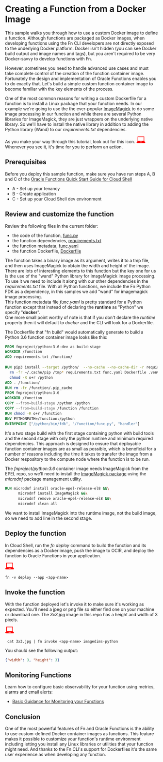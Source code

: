 # Creating a Function from a Docker Image

This sample walks you through how to use a custom Docker image to define a
function.  Although functions are packaged as Docker images, when
developing functions using the Fn CLI developers are not directly exposed
to the underlying Docker platform.  Docker isn't hidden (you can see
Docker build output and image names and tags), but you aren't
required to be very Docker-savvy to develop functions with Fn.

However, sometimes you need to handle advanced use cases and must take
complete control of the creation of the function container image. Fortunately
the design and implementation of Oracle Functions enables you to do exactly that.
Let's build a simple custom function container image to become familiar with the key
elements of the process.

One of the most common reasons for writing a custom Dockerfile for a function
is to install a Linux package that your function needs.  In our example we're
going to use the the ever-popular [ImageMagick](https://www.imagemagick.org) to
do some image processing in our function and while there are several Python libraries for
ImageMagick, they are just wrappers on the underlying native library.  So we'll
have to install the native library in addition to adding the Python library (Wand) to our
*requirements.txt* dependencies.

As you make your way through this tutorial, look out for this icon.
![](images/userinput.png) Whenever you see it, it's time for you to
perform an action.


## Prerequisites
Before you deploy this sample function, make sure you have run steps A, B and C of the [Oracle Functions Quick Start Guide for Cloud Shell](https://www.oracle.com/webfolder/technetwork/tutorials/infographics/oci_faas_gettingstarted_quickview/functions_quickview_top/functions_quickview/index.html)
* A - Set up your tenancy
* B - Create application
* C - Set up your Cloud Shell dev environment


## Review and customize the function
Review the following files in the current folder:
* the code of the function, [func.py](./func.py)
* the function dependencies, [requirements.txt](./requirements.txt)
* the function metadata, [func.yaml](./func.yaml)
* the function Dockerfile, [Dockerfile](./Dockerfile)

The function takes a binary image as its argument, writes it to a tmp file, and
then uses ImageMagick to obtain the width and height of the image.
There are lots of interesting elements to this function but the key one for us
is the use of the "wand" Python library for ImageMagick image processing.  
To use it we need to include it along with our other dependencies in the
*requirements.txt* file.
With all Python functions, we include the Fn Python FDK as a dependency, in this samples we add
 "wand" for imagemagick image processing.  
This function metadata file *func.yaml* is pretty standard for a Python function except that instead of
declaring the **runtime** as "Python" we specify "**docker**".  
One more small point worthy of note is that if you don't declare the *runtime*
property then it will default to *docker* and the CLI will look for a
Dockerfile.

The Dockerfile that "fn build" would automatically generate to build a
Python 3.6 function container image looks like this:

```Dockerfile
FROM fnproject/python:3.6-dev as build-stage
WORKDIR /function
ADD requirements.txt /function/

RUN pip3 install --target /python/  --no-cache --no-cache-dir -r requirements.txt &&\
  rm -fr ~/.cache/pip /tmp* requirements.txt func.yaml Dockerfile .venv &&\
  chmod -R o+r /python
ADD . /function/
RUN rm -fr /function/.pip_cache
FROM fnproject/python:3.6
WORKDIR /function
COPY --from=build-stage /python /python
COPY --from=build-stage /function /function
RUN chmod -R o+r /function
ENV PYTHONPATH=/function:/python
ENTRYPOINT ["/python/bin/fdk", "/function/func.py", "handler"]
```

It's a two stage build with the first stage containing python with build tools
and the second stage with only the python runtime and minimum required dependencies.
This approach is designed to ensure that deployable function container
images are as small as possible, which is beneficial for a number of reasons
including the time it takes to transfer the image from a Docker respository to
the compute node where the function is to be run.

The *fnproject/python:3.6* container image needs ImageMagick from the EPEL repo, so we'll need to install
the
[ImageMagick package](https://yum.oracle.com/repo/OracleLinux/OL8/developer/EPEL/x86_64/index.html)
using the *microdnf* package management utility.
```Dockerfile
RUN microdnf install oracle-epel-release-el8 &&\
      microdnf install ImageMagick &&\
      microdnf remove oracle-epel-release-el8 &&\
      microdnf clean all
```
We want to install ImageMagick into the runtime image, not the build image,
so we need to add line in the second stage.


## Deploy the function
In Cloud Shell, run the *fn deploy* command to build the function and its dependencies as a Docker image, 
push the image to OCIR, and deploy the function to Oracle Functions in your application.

![user input icon](./images/userinput.png)
```
fn -v deploy --app <app-name>
```


## Invoke the function
With the function deployed let's invoke it to make sure it's working as
expected. You'll need a jpeg or png file so either find one on your machine
or download one.  The *3x3.jpg* image in this repo has a height and width of 3 pixels.

![](images/userinput.png)
```
 cat 3x3.jpg | fn invoke <app-name> imagedims-python
```

You should see the following output:

```json
{"width": 3, "height": 3}
```


## Monitoring Functions

Learn how to configure basic observability for your function using metrics, alarms and email alerts:
* [Basic Guidance for Monitoring your Functions](../basic-observability/functions.md)


## Conclusion
One of the most powerful features of Fn and Oracle Functions is the ability to
use custom-defined Docker container images as functions. This feature makes it
possible to customize your function's runtime environment including letting you
install any Linux libraries or utilities that your function might need. And
thanks to the Fn CLI's support for Dockerfiles it's the same user experience as
when developing any function.

